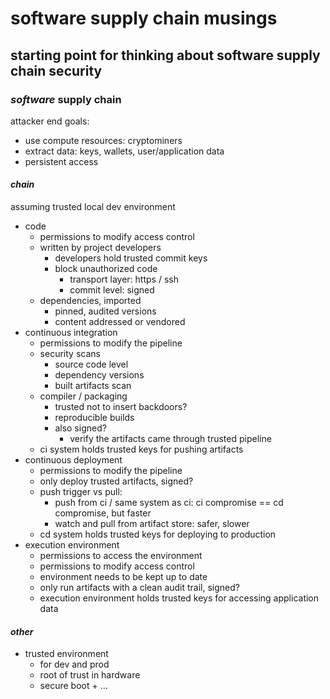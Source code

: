 # software supply chain musings

## starting point for thinking about software supply chain security

### _software_ supply chain

attacker end goals:

- use compute resources: cryptominers
- extract data: keys, wallets, user/application data
- persistent access

#### _chain_

assuming trusted local dev environment

- code
  - permissions to modify access control
  - written by project developers
    - developers hold trusted commit keys
    - block unauthorized code
      - transport layer: https / ssh
      - commit level: signed
  - dependencies, imported
    - pinned, audited versions
    - content addressed or vendored
- continuous integration
  - permissions to modify the pipeline
  - security scans
    - source code level
    - dependency versions
    - built artifacts scan
  - compiler / packaging
    - trusted not to insert backdoors?
    - reproducible builds
    - also signed?
      - verify the artifacts came through trusted pipeline
  - ci system holds trusted keys for pushing artifacts
- continuous deployment
  - permissions to modify the pipeline
  - only deploy trusted artifacts, signed?
  - push trigger vs pull:
    - push from ci / same system as ci: ci compromise == cd compromise, but faster
    - watch and pull from artifact store: safer, slower
  - cd system holds trusted keys for deploying to production
- execution environment
  - permissions to access the environment
  - permissions to modify access control
  - environment needs to be kept up to date
  - only run artifacts with a clean audit trail, signed?
  - execution environment holds trusted keys for accessing application data

#### _other_

- trusted environment
  - for dev and prod
  - root of trust in hardware
  - secure boot + ...
